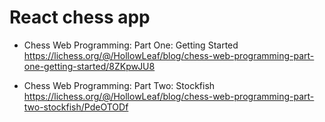 
# React chess app


- Chess Web Programming: Part One: Getting Started
https://lichess.org/@/HollowLeaf/blog/chess-web-programming-part-one-getting-started/8ZKpwJU8

- Chess Web Programming: Part Two: Stockfish
https://lichess.org/@/HollowLeaf/blog/chess-web-programming-part-two-stockfish/PdeOTODf
